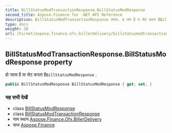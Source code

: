 ```yaml
---
title: BillStatusModTransactionResponse.BillStatusModResponse
second_title: Aspose.Finance for .NET API Reference
description: BillStatusModTransactionResponse संपत्त. ह जत है य सेट करत हैBillStatusModResponse .
type: docs
weight: 20
url: /hi/net/aspose.finance.ofx.billerdelivery/billstatusmodtransactionresponse/billstatusmodresponse/
---
```

## BillStatusModTransactionResponse.BillStatusModResponse property

हो जाता है या सेट करता है`BillStatusModResponse` .

```csharp
public BillStatusModResponse BillStatusModResponse { get; set; }
```

### यह सभी देखें

* class [BillStatusModResponse](../../billstatusmodresponse/)
* class [BillStatusModTransactionResponse](../)
* नाम स्थान [Aspose.Finance.Ofx.BillerDelivery](../../billstatusmodtransactionresponse/)
* सभा [Aspose.Finance](../../../)


